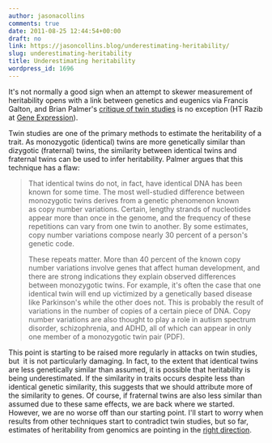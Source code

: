 ```yaml
---
author: jasonacollins
comments: true
date: 2011-08-25 12:44:54+00:00
draft: no
link: https://jasoncollins.blog/underestimating-heritability/
slug: underestimating-heritability
title: Underestimating heritability
wordpress_id: 1696
---
```


It's not normally a good sign when an attempt to skewer measurement of heritability opens with a link between genetics and eugenics via Francis Galton, and Brian Palmer's [critique of twin studies](http://www.slate.com/id/2301906) is no exception (HT Razib at [Gene Expression](http://blogs.discovermagazine.com/gnxp/2011/08/twin-studies-are-not-useless/)).

Twin studies are one of the primary methods to estimate the heritability of a trait. As monozygotic (identical) twins are more genetically similar than dizygotic (fraternal) twins, the similarity between identical twins and fraternal twins can be used to infer heritability. Palmer argues that this technique has a flaw:


<blockquote>That identical twins do not, in fact, have identical DNA has been known for some time. The most well-studied difference between monozygotic twins derives from a genetic phenomenon known as copy number variations. Certain, lengthy strands of nucleotides appear more than once in the genome, and the frequency of these repetitions can vary from one twin to another. By some estimates, copy number variations compose nearly 30 percent of a person's genetic code.

These repeats matter. More than 40 percent of the known copy number variations involve genes that affect human development, and there are strong indications they explain observed differences between monozygotic twins. For example, it's often the case that one identical twin will end up victimized by a genetically based disease like Parkinson's while the other does not. This is probably the result of variations in the number of copies of a certain piece of DNA. Copy number variations are also thought to play a role in autism spectrum disorder, schizophrenia, and ADHD, all of which can appear in only one member of a monozygotic twin pair (PDF).</blockquote>


This point is starting to be raised more regularly in attacks on twin studies, but  it is not particularly damaging. In fact, to the extent that identical twins are less genetically similar than assumed, it is possible that heritability is being underestimated. If the similarity in traits occurs despite less than identical genetic similarity, this suggests that we should attribute more of the similarity to genes. Of course, if fraternal twins are also less similar than assumed due to these same effects, we are back where we started. However, we are no worse off than our starting point. I'll start to worry when results from other techniques start to contradict twin studies, but so far, estimates of heritability from genomics are pointing in the [right direction](http://blogs.discovermagazine.com/gnxp/2011/08/half-the-variation-in-i-q-is-due-to-genes/).
